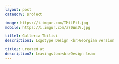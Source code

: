 ```yaml
---
layout: post
category: project

image: https://i.imgur.com/IMtLFif.jpg
mobile: https://i.imgur.com/a70WnJV.jpg

title1: Galleria Tbilisi
description1: Logotype Design <br>Georgian version

title2: Created at
description2: Leavingstone<br>Design team
---
```

